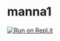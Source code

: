 # manna1
[![Run on Repl.it](https://repl.it/badge/github/manasvini-88049/manna1)](https://repl.it/github/manasvini-88049/manna1)
